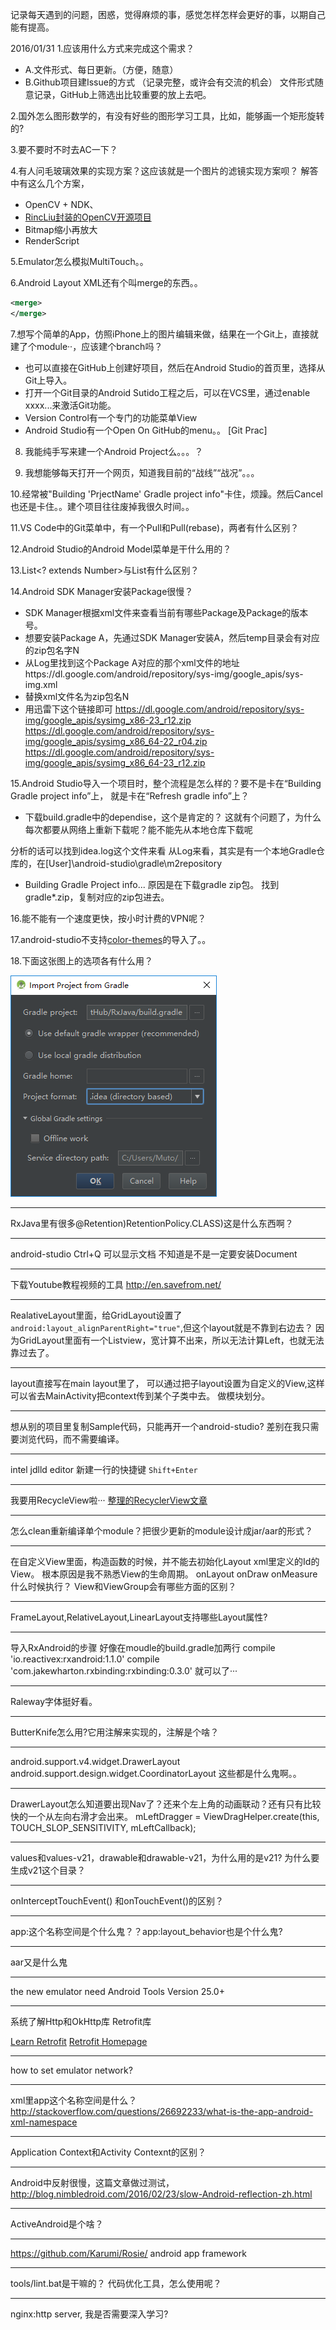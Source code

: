 记录每天遇到的问题，困惑，觉得麻烦的事，感觉怎样怎样会更好的事，以期自己能有提高。

2016/01/31
1.应该用什么方式来完成这个需求？
  * A.文件形式、每日更新。（方便，随意）
  * B.Github项目建Issue的方式 （记录完整，或许会有交流的机会）
文件形式随意记录，GitHub上筛选出比较重要的放上去吧。

2.国外怎么图形数学的，有没有好些的图形学习工具，比如，能够画一个矩形旋转的?


3.要不要时不时去AC一下？

4.有人问毛玻璃效果的实现方案？这应该就是一个图片的滤镜实现方案呗？
解答中有这么几个方案，
 * OpenCV + NDK、
 * [RincLiu封装的OpenCV开源项目](https://github.com/RincLiu/Roid-OpenCV-Snippets)
 * Bitmap缩小再放大
 * RenderScript


5.Emulator怎么模拟MultiTouch。。


6.Android Layout XML还有个叫merge的东西。。
```xml
<merge>
</merge>
```

7.想写个简单的App，仿照iPhone上的图片编辑来做，结果在一个Git上，直接就建了个module··，应该建个branch吗？
* 也可以直接在GitHub上创建好项目，然后在Android Studio的首页里，选择从Git上导入。
* 打开一个Git目录的Android Sutido工程之后，可以在VCS里，通过enable xxxx...来激活Git功能。
* Version Control有一个专门的功能菜单View
* Android Studio有一个Open On GitHub的menu。。
[Git Prac]


8. 我能纯手写来建一个Android Project么。。。？

9. 我想能够每天打开一个网页，知道我目前的“战线”“战况”。。。

10.经常被"Building 'PrjectName' Gradle project info"卡住，烦躁。然后Cancel也还是卡住。。建个项目往往废掉我很久时间。。



11.VS Code中的Git菜单中，有一个Pull和Pull(rebase)，两者有什么区别？


12.Android Studio的Android Model菜单是干什么用的？

13.List<? extends Number>与List<Number>有什么区别？

14.Android SDK Manager安装Package很慢？
* SDK Manager根据xml文件来查看当前有哪些Package及Package的版本号。
* 想要安装Package A，先通过SDK Manager安装A，然后temp目录会有对应的zip包名字N
* 从Log里找到这个Package A对应的那个xml文件的地址https://dl.google.com/android/repository/sys-img/google_apis/sys-img.xml
* 替换xml文件名为zip包名N
* 用迅雷下这个链接即可
 https://dl.google.com/android/repository/sys-img/google_apis/sysimg_x86-23_r12.zip
 https://dl.google.com/android/repository/sys-img/google_apis/sysimg_x86_64-22_r04.zip
 https://dl.google.com/android/repository/sys-img/google_apis/sysimg_x86_64-23_r12.zip
 
 
 15.Android Studio导入一个项目时，整个流程是怎么样的？要不是卡在“Building Gradle project info”上，
 就是卡在“Refresh gradle info”上？
 
 * 下载build.gradle中的dependise，这个是肯定的？
 这就有个问题了，为什么每次都要从网络上重新下载呢？能不能先从本地仓库下载呢
 
 分析的话可以找到idea.log这个文件来看
 从Log来看，其实是有一个本地Gradle仓库的，在[User]\android-studio\gradle\m2repository
 
 * Building Gradle Project info...
 原因是在下载gradle zip包。
 找到gradle*.zip，复制对应的zip包进去。
 
 16.能不能有一个速度更快，按小时计费的VPN呢？
 
 17.android-studio不支持[color-themes](http://color-themes.com/?view=index)的导入了。。
 
 18.下面这张图上的选项各有什么用？

 ![Import Porject](.\image\import-project.png)
 
 ---
RxJava里有很多@Retention)RetentionPolicy.CLASS)这是什么东西啊？


---
android-studio Ctrl+Q 可以显示文档 不知道是不是一定要安装Document
 
 
---
下载Youtube教程视频的工具 http://en.savefrom.net/

---
RealativeLayout里面，给GridLayout设置了```android:layout_alignParentRight="true"```,但这个layout就是不靠到右边去？
因为GridLayout里面有一个Listview，宽计算不出来，所以无法计算Left，也就无法靠过去了。


---
layout直接写在main layout里了，
可以通过把子layout设置为自定义的View,这样可以省去MainActivity把context传到某个子类中去。
做模块划分。

---
想从别的项目里复制Sample代码，只能再开一个android-studio?
差别在我只需要浏览代码，而不需要编译。

---
intel jdlld editor 新建一行的快捷键
```Shift+Enter```

---
我要用RecycleView啦···
[整理的RecyclerView文章](http://gundumw100.iteye.com/blog/2201018)

---
怎么clean重新编译单个module？把很少更新的module设计成jar/aar的形式？

---
在自定义View里面，构造函数的时候，并不能去初始化Layout xml里定义的Id的View。
根本原因是我不熟悉View的生命周期。
onLayout onDraw onMeasure什么时候执行？
View和ViewGroup会有哪些方面的区别？

---
FrameLayout,RelativeLayout,LinearLayout支持哪些Layout属性?

---
导入RxAndroid的步骤
好像在moudle的build.gradle加两行 
    compile 'io.reactivex:rxandroid:1.1.0'
    compile 'com.jakewharton.rxbinding:rxbinding:0.3.0'
就可以了···

---
Raleway字体挺好看。

---
ButterKnife怎么用?它用注解来实现的，注解是个啥？

---
android.support.v4.widget.DrawerLayout
android.support.design.widget.CoordinatorLayout
这些都是什么鬼啊。。

---
DrawerLayout怎么知道要出现Nav了？还来个左上角的动画联动？还有只有比较快的一个从左向右滑才会出来。
mLeftDragger = ViewDragHelper.create(this, TOUCH_SLOP_SENSITIVITY, mLeftCallback);



---
values和values-v21，drawable和drawable-v21，为什么用的是v21?
为什么要生成v21这个目录？


---
onInterceptTouchEvent() 和onTouchEvent()的区别？


---
app:这个名称空间是个什么鬼？？app:layout_behavior也是个什么鬼?

---
aar又是什么鬼


---
the new emulator need Android Tools Version 25.0+


---
系统了解Http和OkHttp库 Retrofit库

[Learn Retrofit](https://futurestud.io/blog/retrofit-synchronous-and-asynchronous-requests)
[Retrofit Homepage](http://square.github.io/retrofit/)


---
how to set emulator network?


---
xml里app这个名称空间是什么？
http://stackoverflow.com/questions/26692233/what-is-the-app-android-xml-namespace


---
Application Context和Activity Contexnt的区别？

---
Android中反射很慢，这篇文章做过测试，http://blog.nimbledroid.com/2016/02/23/slow-Android-reflection-zh.html

---
ActiveAndroid是个啥？


---
https://github.com/Karumi/Rosie/
android app framework

---
tools/lint.bat是干嘛的？
代码优化工具，怎么使用呢？


---
nginx:http server, 我是否需要深入学习?

